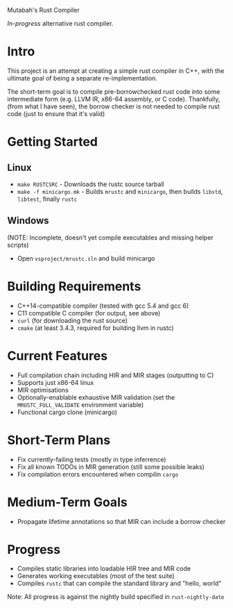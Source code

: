 Mutabah's Rust Compiler

_In-progress_ alternative rust compiler.

Intro
===
This project is an attempt at creating a simple rust compiler in C++, with the ultimate goal of being a separate re-implementation.

The short-term goal is to compile pre-borrowchecked rust code into some intermediate form (e.g. LLVM IR, x86-64 assembly, or C code). Thankfully, (from what I have seen), the borrow checker is not needed to compile rust code (just to ensure that it's valid)

Getting Started
===============

Linux
-----

- `make RUSTCSRC` - Downloads the rustc source tarball
- `make -f minicargo.mk` - Builds `mrustc` and `minicargo`, then builds `libstd`, `libtest`, finally `rustc`

Windows
--------
(NOTE: Incomplete, doesn't yet compile executables and missing helper scripts)
- Open `vsproject/mrustc.sln` and build minicargo

Building Requirements
=====================
- C++14-compatible compiler (tested with gcc 5.4 and gcc 6)
- C11 compatible C compiler (for output, see above)
- `curl` (for downloading the rust source)
- `cmake` (at least 3.4.3, required for building llvm in rustc)

Current Features
===
- Full compilation chain including HIR and MIR stages (outputting to C)
- Supports just x86-64 linux
- MIR optimisations
- Optionally-enablable exhaustive MIR validation (set the `MRUSTC_FULL_VALIDATE` environment variable)
- Functional cargo clone (minicargo)

Short-Term Plans
===
- Fix currently-failing tests (mostly in type inferrence)
- Fix all known TODOs in MIR generation (still some possible leaks)
- Fix compilation errors encountered when compilin `cargo`

Medium-Term Goals
===
- Propagate lifetime annotations so that MIR can include a borrow checker


Progress
===
- Compiles static libraries into loadable HIR tree and MIR code
- Generates working executables (most of the test suite)
- Compiles `rustc` that can compile the standard library and "hello, world"

Note: All progress is against the nightly build specified in `rust-nightly-date`


